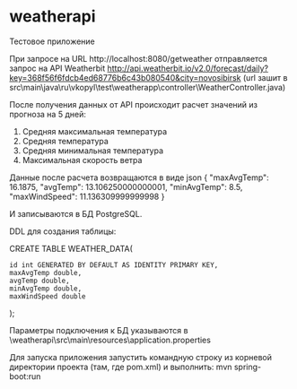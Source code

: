 # weatherapi

Тестовое приложение

При запросе на URL http://localhost:8080/getweather отправляется запрос на API Weatherbit
http://api.weatherbit.io/v2.0/forecast/daily?key=368f56f6fdcb4ed68776b6c43b080540&city=novosibirsk
(url зашит в src\main\java\ru\vkopyl\test\weatherapp\controller\WeatherController.java)

После получения данных от API происходит расчет значений из прогноза на 5 дней:
1) Средняя максимальная температура
2) Средняя температура
3) Средняя минимальная температура
4) Максимальная скорость ветра

Данные после расчета возвращаются в виде json
{
    "maxAvgTemp": 16.1875,
    "avgTemp": 13.106250000000001,
    "minAvgTemp": 8.5,
    "maxWindSpeed": 11.136309999999998
}

И записываются в БД PostgreSQL.

DDL для создания таблицы: 

CREATE TABLE WEATHER_DATA(
	
	id int GENERATED BY DEFAULT AS IDENTITY PRIMARY KEY,
	maxAvgTemp double,
	avgTemp double,
	minAvgTemp double,
	maxWindSpeed double	
);

Параметры подключения к БД указываются в \weatherapi\src\main\resources\application.properties

Для запуска приложения запустить командную строку из корневой директории проекта (там, где pom.xml) и выполнить:
mvn spring-boot:run
